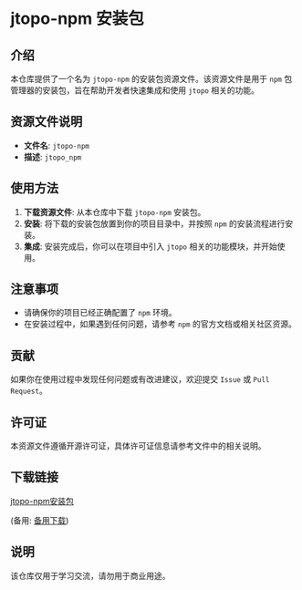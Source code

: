 # jtopo-npm 安装包

## 介绍

本仓库提供了一个名为 `jtopo-npm` 的安装包资源文件。该资源文件是用于 `npm` 包管理器的安装包，旨在帮助开发者快速集成和使用 `jtopo` 相关的功能。

## 资源文件说明

- **文件名**: `jtopo-npm`
- **描述**: `jtopo_npm`

## 使用方法

1. **下载资源文件**: 从本仓库中下载 `jtopo-npm` 安装包。
2. **安装**: 将下载的安装包放置到你的项目目录中，并按照 `npm` 的安装流程进行安装。
3. **集成**: 安装完成后，你可以在项目中引入 `jtopo` 相关的功能模块，并开始使用。

## 注意事项

- 请确保你的项目已经正确配置了 `npm` 环境。
- 在安装过程中，如果遇到任何问题，请参考 `npm` 的官方文档或相关社区资源。

## 贡献

如果你在使用过程中发现任何问题或有改进建议，欢迎提交 `Issue` 或 `Pull Request`。

## 许可证

本资源文件遵循开源许可证，具体许可证信息请参考文件中的相关说明。

## 下载链接
[jtopo-npm安装包](https://pan.quark.cn/s/0819c4e59962) 

(备用: [备用下载](https://pan.baidu.com/s/1Friuv_1vkYNht7im_WxYng?pwd=1234))

## 说明

该仓库仅用于学习交流，请勿用于商业用途。
